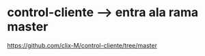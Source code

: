# control-cliente  --> entra ala rama master


https://github.com/clix-M/control-cliente/tree/master
